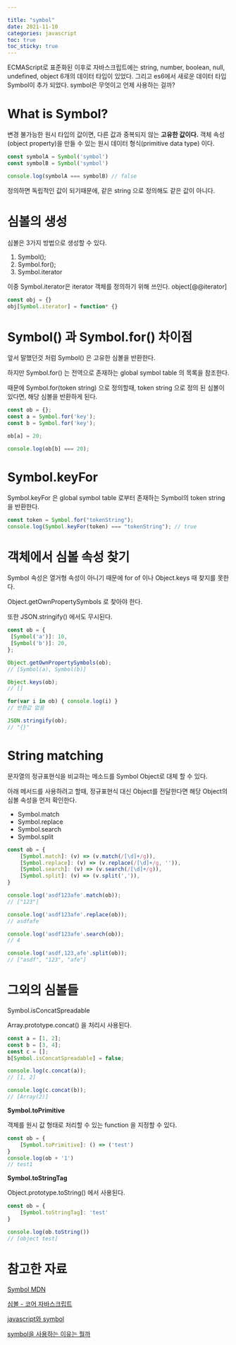 ```yaml
---

title: "symbol"
date: 2021-11-10
categories: javascript
toc: true
toc_sticky: true
---
```


ECMAScript로 표준화된 이후로 자바스크립트에는 string, number, boolean, null, undefined, object 6개의 데이터 타입이 있었다. 그리고 es6에서 새로운 데이터 타입 Symbol이 추가 되었다. symbol은 무엇이고 언제 사용하는 걸까?

# What is Symbol?

변경 불가능한 원시 타입의 값이면, 다른 값과 중복되지 않는 **고유한 값이다.** 객체 속성(object property)을 만들 수 있는 원시 데이터 형식(primitive data type) 이다.

```javascript
const symbolA = Symbol('symbol') 
const symbolB = Symbol('symbol')

console.log(symbolA === symbolB) // false
```

정의하면 독립적인 값이 되기때문에, 같은 string 으로 정의해도 같은 값이 아니다.

# 심볼의 생성

심볼은 3가지 방법으로 생성할 수 있다.

1. Symbol();
2. Symbol.for();
3. Symbol.iterator

이중 Symbol.iterator은 iterator 객체를 정의하기 위해 쓰인다.
object[@@iterator]

```javascript
const obj = {}
obj[Symbol.iterator] = function* {}
```

# Symbol() 과 Symbol.for() 차이점

앞서 말했던것 처럼 Symbol() 은 고유한 심볼을 반환한다.

하지만 Symbol.for() 는 전역으로 존재하는 global symbol table 의 목록을 참조한다.

때문에 Symbol.for(token string) 으로 정의할때, token string 으로 정의 된 심볼이 있다면, 해당 심볼을 반환하게 된다.

```javascript
const ob = {};
const a = Symbol.for('key');
const b = Symbol.for('key');

ob[a] = 20;

console.log(ob[b] === 20);
```

# Symbol.keyFor

Symbol.keyFor 은 global symbol table 로부터 존재하는 Symbol의 token string 을 반환한다.

```javascript
const token = Symbol.for("tokenString");
console.log(Symbol.keyFor(token) === "tokenString"); // true
```

# 객체에서 심볼 속성 찾기

Symbol 속성은 열거형 속성이 아니기 때문에 for of 이나 Object.keys 때 찾지를 못한다.

Object.getOwnPropertySymbols 로 찾아야 한다.

또한 JSON.stringify() 에서도 무시된다.

```javascript
const ob = {
 [Symbol('a')]: 10,
 [Symbol('b')]: 20,
};

Object.getOwnPropertySymbols(ob);
// [Symbol(a), Symbol(b)]

Object.keys(ob);
// []

for(var i in ob) { console.log(i) }
// 반환값 없음

JSON.stringify(ob);
// "{}"
```

# String matching

문자열의 정규표현식을 비교하는 메소드를 Symbol Object로 대체 할 수 있다.

아래 메서드를 사용하려고 할때, 정규표현식 대신 Object를 전달한다면 해당 Object의 심볼 속성을 먼저 확인한다.

- Symbol.match
- Symbol.replace
- Symbol.search
- Symbol.split

```javascript
const ob = {
    [Symbol.match]: (v) => (v.match(/[\d]+/g)),
    [Symbol.replace]: (v) => (v.replace(/[\d]+/g, '')),
    [Symbol.search]: (v) => (v.search(/[\d]+/g)),
    [Symbol.split]: (v) => (v.split(',')),
}

console.log('asdf123afe'.match(ob));
// ["123"]

console.log('asdf123afe'.replace(ob));
// asdfafe

console.log('asdf123afe'.search(ob));
// 4

console.log('asdf,123,afe'.split(ob));
// ["asdf", "123", "afe"]
```

# 그외의 심볼들

Symbol.isConcatSpreadable

Array.prototype.concat() 을 처리시 사용된다.

```javascript
const a = [1, 2];
const b = [3, 4];
const c = [];
b[Symbol.isConcatSpreadable] = false;

console.log(c.concat(a));
// [1, 2]

console.log(c.concat(b));
// [Array(2)]
```

**Symbol.toPrimitive**

객체를 원시 값 형태로 처리할 수 있는 function 을 지정할 수 있다.

```javascript
const ob = {
    [Symbol.toPrimitive]: () => ('test')
}
console.log(ob + '1')
// test1
```

**Symbol.toStringTag**

Object.prototype.toString() 에서 사용된다.

```javascript
const ob = {
    [Symbol.toStringTag]: 'test'
}

console.log(ob.toString())
// [object test]
```

# 참고한 자료

[Symbol MDN](https://developer.mozilla.org/ko/docs/Web/JavaScript/Reference/Global_Objects/Symbol)

[심볼 - 코어 자바스크립트](https://ko.javascript.info/symbol)

[javascript와 symbol](https://pks2974.medium.com/javascript%EC%99%80-%EC%8B%AC%EB%B3%BC-symbol-bbdf3251aa28)

[symbol을 사용하는 이유는 뭘까](https://another-light.tistory.com/105)
